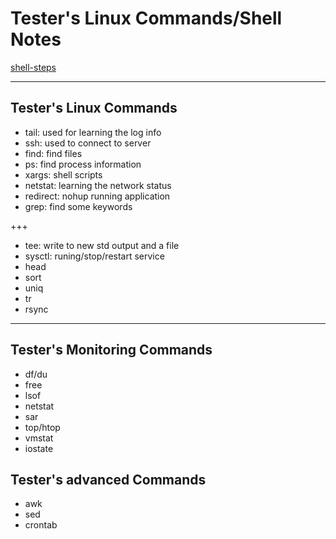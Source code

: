 
# Tester's Linux Commands/Shell Notes

[shell-steps](http://gitpitch.com/allroundtesters/Shell-Steps)

---
## Tester's Linux Commands

- tail: used for learning the log info
- ssh: used to connect to server
- find: find files
- ps: find process information
- xargs: shell scripts
- netstat: learning the network status
- redirect:  nohup running application
- grep: find some keywords

+++

- tee: write to new std output and a file
- sysctl: runing/stop/restart service
- head
- sort
- uniq
- tr
- rsync

---
## Tester's Monitoring Commands

- df/du
- free
- lsof
- netstat
- sar
- top/htop
- vmstat
- iostate

## Tester's advanced Commands

- awk
- sed
- crontab
